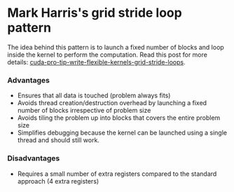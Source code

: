 
# Mark Harris's grid stride loop pattern
The idea behind this pattern is to launch a fixed number of blocks and loop inside the kernel to perform the computation. Read this post for more details: [cuda-pro-tip-write-flexible-kernels-grid-stride-loops](https://developer.nvidia.com/blog/cuda-pro-tip-write-flexible-kernels-grid-stride-loops/).

### Advantages
* Ensures that all data is touched (problem always fits)
* Avoids thread creation/destruction overhead by launching a fixed number of blocks irrespective of
  problem size
* Avoids tiling the problem up into blocks that covers the entire problem size
* Simplifies debugging because the kernel can be launched using a single thread and should still
  work.

### Disadvantages
* Requires a small number of extra registers compared to the standard approach (4 extra registers)
